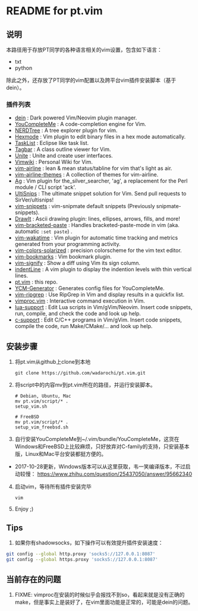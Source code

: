 # README for pt.vim

## 说明
本路径用于存放PT同学的各种语言相关的vim设置，包含如下语言：
* txt
* python

除此之外，还存放了PT同学的vim配置以及跨平台vim插件安装脚本（基于dein）。

### 插件列表
* [dein](https://github.com/Shougo/dein.vim) : Dark powered Vim/Neovim plugin manager.
* [YouCompleteMe](https://valloric.github.io/YouCompleteMe/) : A code-completion engine for Vim.
* [NERDTree](https://github.com/scrooloose/nerdtree) : A tree explorer plugin for vim.
* [Hexmode](https://github.com/fidian/hexmode) : Vim plugin to edit binary files in a hex mode automatically.
* [TaskList](https://github.com/vim-scripts/TaskList.vim) : Eclipse like task list.
* [Tagbar](https://majutsushi.github.io/tagbar/) : A class outline viewer for Vim.
* [Unite](https://github.com/Shougo/unite.vim) : Unite and create user interfaces.
* [Vimwiki](https://github.com/vimwiki/vimwiki) : Personal Wiki for Vim.
* [vim-airline](https://github.com/vim-airline/vim-airline) : lean & mean status/tabline for vim that's light as air.
* [vim-airline-themes](https://github.com/vim-airline/vim-airline-themes) : A collection of themes for vim-airline.
* [Ag](https://github.com/rking/ag.vim) : Vim plugin for the_silver_searcher, 'ag', a replacement for the Perl module / CLI script 'ack'.
* [UltiSnips](https://github.com/SirVer/ultisnips) : The ultimate snippet solution for Vim. Send pull requests to SirVer/ultisnips!
* [vim-snippets](https://github.com/honza/vim-snippets) : vim-snipmate default snippets (Previously snipmate-snippets).
* [DrawIt](https://github.com/vim-scripts/DrawIt) : Ascii drawing plugin: lines, ellipses, arrows, fills, and more!
* [vim-bracketed-paste](https://github.com/ConradIrwin/vim-bracketed-paste) : Handles bracketed-paste-mode in vim (aka. automatic `:set paste`) .
* [vim-wakatime](https://github.com/wakatime/vim-wakatime) : Vim plugin for automatic time tracking and metrics generated from your programming activity.
* [vim-colors-solarized](https://github.com/altercation/vim-colors-solarized) : precision colorscheme for the vim text editor.
* [vim-bookmarks](https://github.com/MattesGroeger/vim-bookmarks) : Vim bookmark plugin.
* [vim-signify](https://github.com/mhinz/vim-signify) : Show a diff using Vim its sign column.
* [indentLine](https://github.com/Yggdroot/indentLine) : A vim plugin to display the indention levels with thin vertical lines.
* [pt.vim](https://github.com/wadarochi/pt.vim) : this repo.
* [YCM-Generator](https://github.com/rdnetto/YCM-Generator) : Generates config files for YouCompleteMe.
* [vim-ripgrep](https://github.com/jremmen/vim-ripgrep) : Use RipGrep in Vim and display results in a quickfix list.
* [vimproc.vim](https://github.com/Shougo/vimproc.vim) : Interactive command execution in Vim.
* [lua-support](https://github.com/WolfgangMehner/lua-support) : Edit Lua scripts in Vim/gVim/Neovim. Insert code snippets, run, compile, and check the code and look up help.
* [c-support](https://github.com/WolfgangMehner/c-support) : Edit C/C++ programs in Vim/gVim. Insert code snippets, compile the code, run Make/CMake/... and look up help.

## 安装步骤
 1. 将pt.vim从github上clone到本地

        git clone https://github.com/wadarochi/pt.vim.git

 2. 将script中的内容mv到pt.vim所在的路径，并运行安装脚本。

        # Debian, Ubuntu, Mac
        mv pt.vim/script/* .
        setup_vim.sh

        # FreeBSD
        mv pt.vim/script/* .
        setup_vim_freebsd.sh

 3. 自行安装YouCompleteMe到~/.vim/bundle/YouCompleteMe，这货在Windows和FreeBSD上比较麻烦，只好放弃对C-family的支持，只安装基本版，Linux和Mac平台安装都挺方便的。
  * 2017-10-28更新，Windows版本可以从这里获取，韦一笑编译版本，不过启动较慢：
        https://www.zhihu.com/question/25437050/answer/95662340

 4. 启动vim，等待所有插件安装完毕

        vim

 5. Enjoy ;)

## Tips
 1. 如果你有shadowsocks，如下操作可以有效提升插件安装速度：

~~~bash
git config --global http.proxy 'socks5://127.0.0.1:8087'
git config --global https.proxy 'socks5://127.0.0.1:8087'
~~~

## 当前存在的问题
 1. FIXME: vimproc在安装的时候似乎会报找不到so，看起来就是没有正确的make，但是事实上是装好了，在vim里面功能是正常的，可能是dein的问题。
